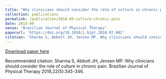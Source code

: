 ```yaml
---
title: "Why clinicians should consider the role of culture in chronic pain"
collection: publications
permalink: /publication/2018-09-culture-chronic-pain
date: 2018-09
venue: 'Brazilian Journal of Physical Therapy'
paperurl: 'https://doi.org/10.1016/j.bjpt.2018.07.002'
citation: 'Sharma S, Abbott JH, Jensen MP. Why clinicians should consider the role of culture in chronic pain. Brazilian Journal of Physical Therapy 2018,22(5):345-346.'
---
```


<a href='https://doi.org/10.1016/j.bjpt.2018.07.002'>Download paper here</a>

Recommended citation: Sharma S, Abbott JH, Jensen MP. Why clinicians should consider the role of culture in chronic pain. Brazilian Journal of Physical Therapy 2018,22(5):345-346.